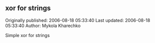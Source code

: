 ## xor for strings

Originally published: 2006-08-18 05:33:40
Last updated: 2006-08-18 05:33:40
Author: Mykola Kharechko

Simple xor for strings